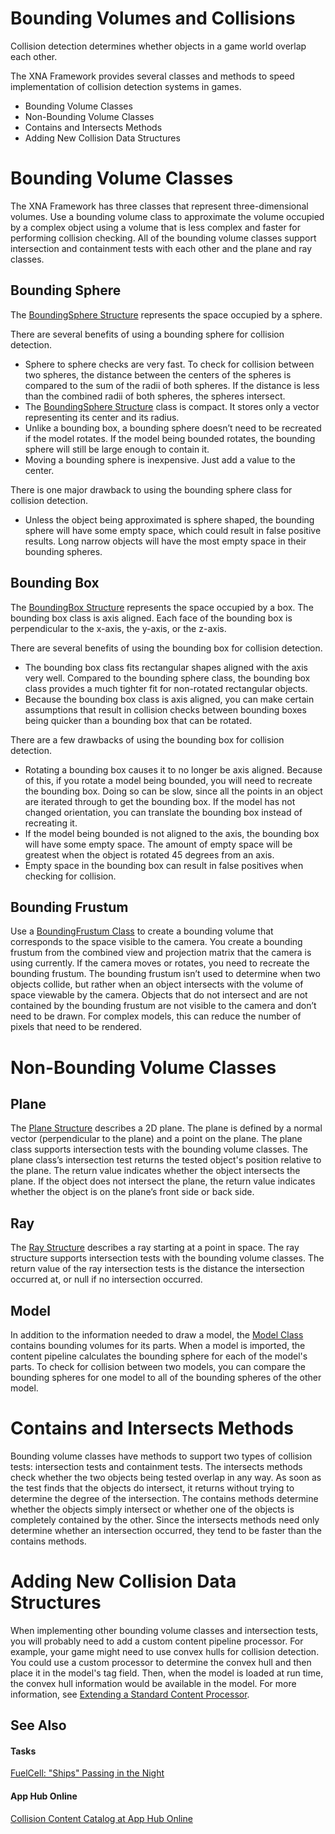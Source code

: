 
# Bounding Volumes and Collisions

Collision detection determines whether objects in a game world overlap each other.

The XNA Framework provides several classes and methods to speed implementation of collision detection systems in games.

  - Bounding Volume Classes
  - Non-Bounding Volume Classes
  - Contains and Intersects Methods
  - Adding New Collision Data Structures

# Bounding Volume Classes

The XNA Framework has three classes that represent three-dimensional volumes. Use a bounding volume class to approximate the volume occupied by a complex object using a volume that is less complex and faster for performing collision checking. All of the bounding volume classes support intersection and containment tests with each other and the plane and ray classes.

## Bounding Sphere

The [BoundingSphere Structure](bb195173.md) represents the space occupied by a sphere.

There are several benefits of using a bounding sphere for collision detection.

  - Sphere to sphere checks are very fast. To check for collision between two spheres, the distance between the centers of the spheres is compared to the sum of the radii of both spheres. If the distance is less than the combined radii of both spheres, the spheres intersect.
  - The [BoundingSphere Structure](bb195173.md) class is compact. It stores only a vector representing its center and its radius.
  - Unlike a bounding box, a bounding sphere doesn’t need to be recreated if the model rotates. If the model being bounded rotates, the bounding sphere will still be large enough to contain it.
  - Moving a bounding sphere is inexpensive. Just add a value to the center.

There is one major drawback to using the bounding sphere class for collision detection.

  - Unless the object being approximated is sphere shaped, the bounding sphere will have some empty space, which could result in false positive results. Long narrow objects will have the most empty space in their bounding spheres.

## Bounding Box

The [BoundingBox Structure](bb195161.md) represents the space occupied by a box. The bounding box class is axis aligned. Each face of the bounding box is perpendicular to the x-axis, the y-axis, or the z-axis.

There are several benefits of using the bounding box for collision detection.

  - The bounding box class fits rectangular shapes aligned with the axis very well. Compared to the bounding sphere class, the bounding box class provides a much tighter fit for non-rotated rectangular objects.
  - Because the bounding box class is axis aligned, you can make certain assumptions that result in collision checks between bounding boxes being quicker than a bounding box that can be rotated.

There are a few drawbacks of using the bounding box for collision detection.

  - Rotating a bounding box causes it to no longer be axis aligned. Because of this, if you rotate a model being bounded, you will need to recreate the bounding box. Doing so can be slow, since all the points in an object are iterated through to get the bounding box. If the model has not changed orientation, you can translate the bounding box instead of recreating it.
  - If the model being bounded is not aligned to the axis, the bounding box will have some empty space. The amount of empty space will be greatest when the object is rotated 45 degrees from an axis.
  - Empty space in the bounding box can result in false positives when checking for collision.

## Bounding Frustum

Use a [BoundingFrustum Class](bb195165.md) to create a bounding volume that corresponds to the space visible to the camera. You create a bounding frustum from the combined view and projection matrix that the camera is using currently. If the camera moves or rotates, you need to recreate the bounding frustum. The bounding frustum isn’t used to determine when two objects collide, but rather when an object intersects with the volume of space viewable by the camera. Objects that do not intersect and are not contained by the bounding frustum are not visible to the camera and don’t need to be drawn. For complex models, this can reduce the number of pixels that need to be rendered.

# Non-Bounding Volume Classes

## Plane

The [Plane Structure](bb198451.md) describes a 2D plane. The plane is defined by a normal vector (perpendicular to the plane) and a point on the plane. The plane class supports intersection tests with the bounding volume classes. The plane class’s intersection test returns the tested object's position relative to the plane. The return value indicates whether the object intersects the plane. If the object does not intersect the plane, the return value indicates whether the object is on the plane’s front side or back side.

## Ray

The [Ray Structure](bb198582.md) describes a ray starting at a point in space. The ray structure supports intersection tests with the bounding volume classes. The return value of the ray intersection tests is the distance the intersection occurred at, or null if no intersection occurred.

## Model

In addition to the information needed to draw a model, the [Model Class](bb198092.md) contains bounding volumes for its parts. When a model is imported, the content pipeline calculates the bounding sphere for each of the model's parts. To check for collision between two models, you can compare the bounding spheres for one model to all of the bounding spheres of the other model.

# Contains and Intersects Methods

Bounding volume classes have methods to support two types of collision tests: intersection tests and containment tests. The intersects methods check whether the two objects being tested overlap in any way. As soon as the test finds that the objects do intersect, it returns without trying to determine the degree of the intersection. The contains methods determine whether the objects simply intersect or whether one of the objects is completely contained by the other. Since the intersects methods need only determine whether an intersection occurred, they tend to be faster than the contains methods.

# Adding New Collision Data Structures

When implementing other bounding volume classes and intersection tests, you will probably need to add a custom content pipeline processor. For example, your game might need to use convex hulls for collision detection. You could use a custom processor to determine the convex hull and then place it in the model's tag field. Then, when the model is loaded at run time, the convex hull information would be available in the model. For more information, see [Extending a Standard Content Processor](bb447748.md).

## See Also

#### Tasks

[FuelCell: "Ships" Passing in the Night](dd254739.md)  

#### App Hub Online

[Collision Content Catalog at App Hub Online](http://go.microsoft.com/fwlink/?linkid=128869)